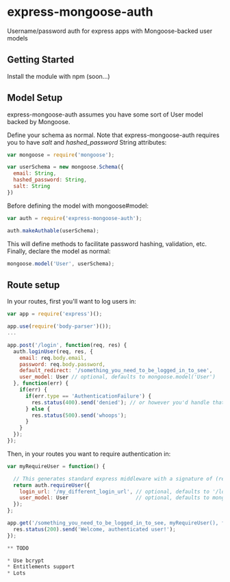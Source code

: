 express-mongoose-auth
=====================

Username/password auth for express apps with Mongoose-backed user models

## Getting Started

Install the module with npm (soon...)

## Model Setup

express-mongoose-auth assumes you have some sort of User model backed by Mongoose.  

Define your schema as normal.  Note that express-mongoose-auth requires you to have *salt* and *hashed_password* String attributes:

```js
var mongoose = require('mongoose');

var userSchema = new mongoose.Schema({
  email: String,
  hashed_password: String,
  salt: String
})
```

Before defining the model with mongoose#model:

```js
var auth = require('express-mongoose-auth');

auth.makeAuthable(userSchema);
```

This will define methods to facilitate password hashing, validation, etc.  Finally, declare the model as normal:

```js
mongoose.model('User', userSchema);
```

## Route setup

In your routes, first you'll want to log users in:

```js
var app = require('express')();

app.use(require('body-parser')());
...

app.post('/login', function(req, res) {
  auth.loginUser(req, res, {
    email: req.body.email,
    password: req.body.password,
    default_redirect: '/something_you_need_to_be_logged_in_to_see',
    user_model: User // optional, defaults to mongoose.model('User')
  }, function(err) {
    if(err) {
      if(err.type == 'AuthenticationFailure') {
        res.status(400).send('denied'); // or however you'd handle that
      } else {
        res.status(500).send('whoops');
      }
    }
  });
});


```

Then, in your routes you want to require authentication in:

```js
var myRequireUser = function() {

  // This generates standard express middleware with a signature of (req, res, next)
  return auth.requireUser({
    login_url: '/my_different_login_url', // optional, defaults to '/login'
    user_model: User                      // optional, defaults to mongoose.model('User')
  });
};

app.get('/something_you_need_to_be_logged_in_to_see, myRequireUser(), function(req, res) {
  res.status(200).send('Welcome, authenticated user!');
});

** TODO

* Use bcrypt
* Entitlements support
* Lots

